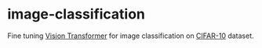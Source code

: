 # image-classification

Fine tuning [Vision Transformer](https://huggingface.co/google/vit-base-patch16-224-in21k) for 
image classification on [CIFAR-10](https://huggingface.co/datasets/cifar10) dataset.